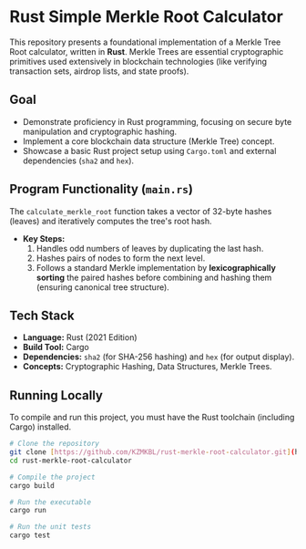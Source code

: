 # Rust Simple Merkle Root Calculator

This repository presents a foundational implementation of a Merkle Tree Root calculator, written in **Rust**. Merkle Trees are essential cryptographic primitives used extensively in blockchain technologies (like verifying transaction sets, airdrop lists, and state proofs).

## Goal

* Demonstrate proficiency in Rust programming, focusing on secure byte manipulation and cryptographic hashing.
* Implement a core blockchain data structure (Merkle Tree) concept.
* Showcase a basic Rust project setup using `Cargo.toml` and external dependencies (`sha2` and `hex`).

## Program Functionality (`main.rs`)

The `calculate_merkle_root` function takes a vector of 32-byte hashes (leaves) and iteratively computes the tree's root hash.

* **Key Steps:**
    1.  Handles odd numbers of leaves by duplicating the last hash.
    2.  Hashes pairs of nodes to form the next level.
    3.  Follows a standard Merkle implementation by **lexicographically sorting** the paired hashes before combining and hashing them (ensuring canonical tree structure).

## Tech Stack

* **Language:** Rust (2021 Edition)
* **Build Tool:** Cargo
* **Dependencies:** `sha2` (for SHA-256 hashing) and `hex` (for output display).
* **Concepts:** Cryptographic Hashing, Data Structures, Merkle Trees.

## Running Locally

To compile and run this project, you must have the Rust toolchain (including Cargo) installed.

```bash
# Clone the repository
git clone [https://github.com/KZMKBL/rust-merkle-root-calculator.git](https://github.com/YOUR_GITHUB_USERNAME/rust-merkle-root-calculator.git)
cd rust-merkle-root-calculator

# Compile the project
cargo build

# Run the executable
cargo run

# Run the unit tests
cargo test
